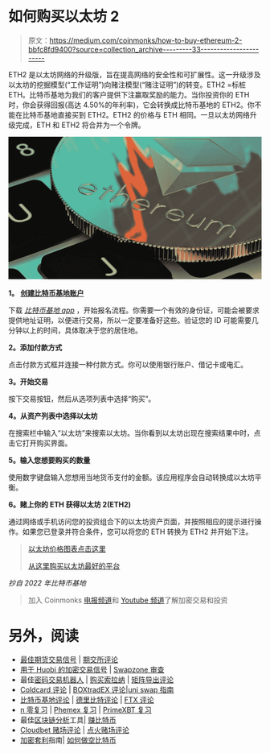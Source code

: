 # 如何购买以太坊 2

> 原文：<https://medium.com/coinmonks/how-to-buy-ethereum-2-bbfc8fd9400?source=collection_archive---------33----------------------->

ETH2 是以太坊网络的升级版，旨在提高网络的安全性和可扩展性。这一升级涉及以太坊的挖掘模型(“工作证明”)向赌注模型(“赌注证明”)的转变。ETH2 =标桩 ETH。比特币基地为我们的客户提供下注赢取奖励的能力。当你投资你的 ETH 时，你会获得回报(高达 4.50%的年利率)，它会转换成比特币基地的 ETH2。你不能在比特币基地直接买到 ETH2。ETH2 的价格与 ETH 相同。一旦以太坊网络升级完成，ETH 和 ETH2 将合并为一个令牌。

![](img/e8f59ae1de65f883807c01b27a4bc693.png)

**1。** [**创建比特币基地账户**](https://www.coinbase.com/join/9npib9)

下载 [*比特币基地 app*](https://www.coinbase.com/join/9npib9) ，开始报名流程。你需要一个有效的身份证，可能会被要求提供地址证明，以便进行交易，所以一定要准备好这些。验证您的 ID 可能需要几分钟以上的时间，具体取决于您的居住地。

**2。添加付款方式**

点击付款方式框并连接一种付款方式。你可以使用银行账户、借记卡或电汇。

**3。开始交易**

按下交易按钮，然后从选项列表中选择“购买”。

**4。从资产列表中选择以太坊**

在搜索栏中输入“以太坊”来搜索以太坊。当你看到以太坊出现在搜索结果中时，点击它打开购买界面。

**5。输入您想要购买的数量**

使用数字键盘输入您想用当地货币支付的金额。该应用程序会自动转换成以太坊平衡。

**6。赌上你的 ETH 获得以太坊 2(ETH2)**

通过网络或手机访问您的投资组合下的以太坊资产页面，并按照相应的提示进行操作。如果您已登录并符合条件，您可以将您的 ETH 转换为 ETH2 并开始下注。

> [以太坊价格图表点击这里](https://www.tradingview.com/chart/)
> 
> [从这里购买以太坊最好的平台](https://www.coinbase.com/join/9npib9)

*抄自 2022 年比特币基地*

> 加入 Coinmonks [电报频道](https://t.me/coincodecap)和 [Youtube 频道](https://www.youtube.com/c/coinmonks/videos)了解加密交易和投资

# 另外，阅读

*   [最佳期货交易信号](https://coincodecap.com/futures-trading-signals) | [期交所评论](https://coincodecap.com/liquid-exchange-review)
*   [用于 Huobi 的加密交易信号](https://coincodecap.com/huobi-crypto-trading-signals) | [Swapzone 审查](/coinmonks/swapzone-review-crypto-exchange-data-aggregator-e0ad78e55ed7)
*   最佳[密码交易机器人](https://coincodecap.com/best-crypto-trading-bots) | [购买索拉纳](https://coincodecap.com/buy-solana) | [矩阵导出评论](https://coincodecap.com/matrixport-review)
*   [Coldcard 评论](https://coincodecap.com/coldcard-review) | [BOXtradEX 评论](https://coincodecap.com/boxtradex-review)|[uni swap 指南](https://coincodecap.com/uniswap)
*   [比特币基地评论](/coinmonks/coinbase-review-6ef4e0f56064) | [德里比特评论](/coinmonks/deribit-review-options-fees-apis-and-testnet-2ca16c4bbdb2) | [FTX 评论](/coinmonks/ftx-crypto-exchange-review-53664ac1198f)
*   [n 零复习](/coinmonks/ngrave-zero-review-c465cf8307fc) | [Phemex 复习](/coinmonks/phemex-review-4cfba0b49e28) | [PrimeXBT 复习](/coinmonks/primexbt-review-88e0815be858)
*   最佳[区块链分析](https://bitquery.io/blog/best-blockchain-analysis-tools-and-software)工具| [赚比特币](/coinmonks/earn-bitcoin-6e8bd3c592d9)
*   [Cloudbet 赌场评论](https://coincodecap.com/cloudbet-casino-review) | [点火赌场评论](https://coincodecap.com/ignition-casino-review)
*   [加密套利](/coinmonks/crypto-arbitrage-guide-how-to-make-money-as-a-beginner-62bfe5c868f6)指南| [如何做空比特币](/coinmonks/how-to-short-bitcoin-568a2d0b4ae5)